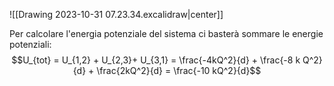 ![[Drawing 2023-10-31 07.23.34.excalidraw|center]]

Per calcolare l'energia potenziale del sistema ci basterà sommare le energie potenziali: 
$$U_{tot} = U_{1,2} + U_{2,3}+ U_{3,1} = \frac{-4kQ^2}{d} + \frac{-8 k Q^2}{d} + \frac{2kQ^2}{d} = \frac{-10 kQ^2}{d}$$